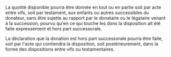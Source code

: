La quotité disponible pourra être donnée en tout ou en partie soit par acte entre vifs, soit par testament, aux enfants ou autres successibles du donateur, sans être sujette au rapport par le donataire ou le légataire venant à la succession, pourvu qu'en ce qui touche les dons la disposition ait été faite expressément et hors part successorale.

La déclaration que la donation est hors part successorale pourra être faite, soit par l'acte qui contiendra la disposition, soit postérieurement, dans la forme des dispositions entre vifs ou testamentaires.
